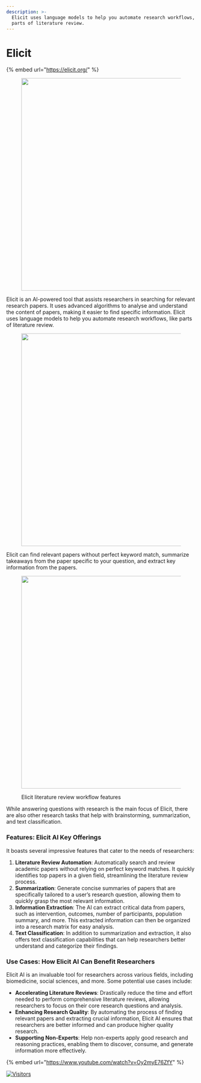 ```yaml
---
description: >-
  Elicit uses language models to help you automate research workflows, like
  parts of literature review.
---
```


# Elicit

{% embed url="https://elicit.org/" %}

<figure><img src="https://miro.medium.com/v2/resize:fit:1400/format:webp/1*kAqkI_6ay1CtYNEUHXl6Ow.png" alt="" width="563"></figure>

Elicit is an AI-powered tool that assists researchers in searching for relevant research papers. It uses advanced algorithms to analyse and understand the content of papers, making it easier to find specific information. Elicit uses language models to help you automate research workflows, like parts of literature review.

<figure><img src="https://i0.wp.com/www.trendingaitools.com/wp-content/uploads/2023/05/Elicit-AI.jpg" alt="" width="563"></figure>

Elicit can find relevant papers without perfect keyword match, summarize takeaways from the paper specific to your question, and extract key information from the papers.

<figure><img src="https://www.opensourceforu.com/wp-content/uploads/2023/01/Figure-2-Elicit-Workflow-Features.png" alt="" width="563"><figcaption><p>Elicit literature review workflow features</p></figcaption></figure>

While answering questions with research is the main focus of Elicit, there are also other research tasks that help with brainstorming, summarization, and text classification.

### **Features: Elicit AI Key Offerings**

It boasts several impressive features that cater to the needs of researchers:

1. **Literature Review Automation**: Automatically search and review academic papers without relying on perfect keyword matches. It quickly identifies top papers in a given field, streamlining the literature review process.
2. **Summarization**: Generate concise summaries of papers that are specifically tailored to a user’s research question, allowing them to quickly grasp the most relevant information.
3. **Information Extraction**: The AI can extract critical data from papers, such as intervention, outcomes, number of participants, population summary, and more. This extracted information can then be organized into a research matrix for easy analysis.
4. **Text Classification**: In addition to summarization and extraction, it also offers text classification capabilities that can help researchers better understand and categorize their findings.

### **Use Cases: How Elicit AI Can Benefit Researchers**

Elicit AI is an invaluable tool for researchers across various fields, including biomedicine, social sciences, and more. Some potential use cases include:

* **Accelerating Literature Reviews**: Drastically reduce the time and effort needed to perform comprehensive literature reviews, allowing researchers to focus on their core research questions and analysis.
* **Enhancing Research Quality**: By automating the process of finding relevant papers and extracting crucial information, Elicit AI ensures that researchers are better informed and can produce higher quality research.
* **Supporting Non-Experts**: Help non-experts apply good research and reasoning practices, enabling them to discover, consume, and generate information more effectively.

{% embed url="https://www.youtube.com/watch?v=Oy2myE76ZfY" %}

[![Visitors](https://api.visitorbadge.io/api/visitors?path=https%3A%2F%2Fgithub.com%2Fdrshahizan\&labelColor=%23697689\&countColor=%23555555\&style=plastic)](https://visitorbadge.io/status?path=https%3A%2F%2Fgithub.com%2Fdrshahizan)
